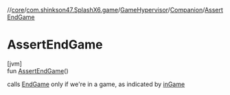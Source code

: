 //[core](../../../../index.md)/[com.shinkson47.SplashX6.game](../../index.md)/[GameHypervisor](../index.md)/[Companion](index.md)/[AssertEndGame](-assert-end-game.md)

# AssertEndGame

[jvm]\
fun [AssertEndGame](-assert-end-game.md)()

calls [EndGame](-end-game.md) only if we're in a game, as indicated by [inGame](in-game.md)
